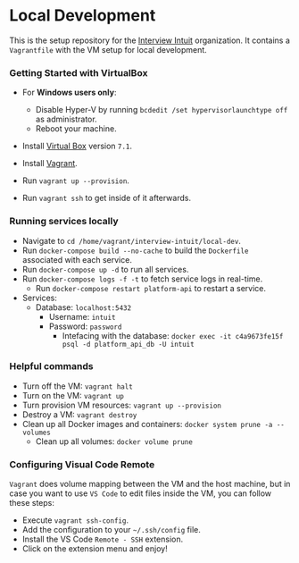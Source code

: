 # Local Development

This is the setup repository for the [Interview Intuit](https://github.com/interview-intuit) organization. It contains a `Vagrantfile` with the VM setup for 
local development.

### Getting Started with VirtualBox

* For **Windows users only**:
    * Disable Hyper-V by running `bcdedit /set hypervisorlaunchtype off` as administrator.
    * Reboot your machine.

* Install [Virtual Box](https://www.virtualbox.org/wiki/Downloads) version `7.1`.

* Install [Vagrant](https://developer.hashicorp.com/vagrant/downloads).

* Run `vagrant up --provision`.

* Run `vagrant ssh` to get inside of it afterwards.

### Running services locally

* Navigate to `cd /home/vagrant/interview-intuit/local-dev`.
* Run `docker-compose build --no-cache` to build the `Dockerfile` associated with each service.
* Run `docker-compose up -d` to run all services.
* Run `docker-compose logs -f -t` to fetch service logs in real-time.
  * Run `docker-compose restart platform-api` to restart a service.
* Services:
    * Database: `localhost:5432`
      * Username: `intuit`
      * Password: `password`
        * Intefacing with the database: `docker exec -it c4a9673fe15f psql -d platform_api_db -U intuit`

### Helpful commands

* Turn off the VM: `vagrant halt`
* Turn on the VM: `vagrant up`
* Turn provision VM resources: `vagrant up --provision`
* Destroy a VM: `vagrant destroy`
* Clean up all Docker images and containers: `docker system prune -a --volumes`
  * Clean up all volumes: `docker volume prune`

### Configuring Visual Code Remote

`Vagrant` does volume mapping between the VM and the host machine, but in case you want to use `VS Code` to edit files inside the VM,
you can follow these steps:

* Execute `vagrant ssh-config`.
* Add the configuration to your `~/.ssh/config` file.
* Install the VS Code `Remote - SSH` extension.
* Click on the extension menu and enjoy!
